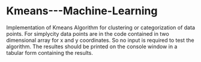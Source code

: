 # Kmeans---Machine-Learning
Implementation of Kmeans Algorithm for clustering or categorization of data points. For simplycity data points are in the code contained in two dimensional array for x and y coordinates. So no input is required to test the algorithm. The resultes should be printed on the console window in a tabular form containing the results.
